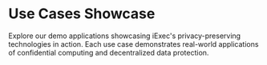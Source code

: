 # Use Cases Showcase

Explore our demo applications showcasing iExec's privacy-preserving technologies
in action. Each use case demonstrates real-world applications of confidential
computing and decentralized data protection.

<div class="grid grid-cols-1 gap-8 my-8">
  <UseCaseCard
    title="Content Creator"
    description="A comprehensive demo showcasing iExec's DataProtector Sharing module. Experience privacy-first data sharing where content creators can securely share their work while maintaining full control over access permissions and monetization."
    imageUrl="/assets/content-creator-screenshot.png"
    imageAlt="Content Creator Demo Screenshot"
    :features="['DataProtector', 'Privacy-First', 'Content Sharing', 'Monetization']"
    demoUrl="https://demo.iex.ec/content-creator/"
    githubUrl="https://github.com/iExecBlockchainComputing/content-creator-usecase-demo"
    demoIcon="mdi:art"
  />

  <UseCaseCard
    title="Web3Messaging"
    description="Secure communication platform for Web3 users enabling privacy-preserving messaging through Web3Mail and Web3Telegram. Users maintain control over their data while enabling targeted communication and monetizing their engagement."
    imageUrl="/assets/web3messaging-screenshot.png"
    imageAlt="Web3Messaging Demo Screenshot"
    :features="['Web3Mail', 'Web3Telegram', 'User Consent', 'Monetization']"
    demoUrl="https://demo.iex.ec/web3messaging"
    githubUrl="https://github.com/iExecBlockchainComputing/web3-messaging-usecase-demo"
    demoIcon="mdi:message-processing"
  />
</div>

<script setup>
import UseCaseCard from '../components/UseCaseCard.vue';
</script>

